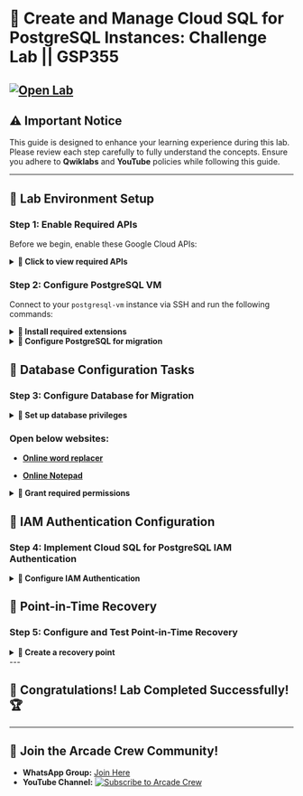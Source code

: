 # 🚀 **Create and Manage Cloud SQL for PostgreSQL Instances: Challenge Lab || GSP355**  
[![Open Lab](https://img.shields.io/badge/Open-Lab-brown?style=for-the-badge&logo=google-cloud&logoColor=blue)](https://www.cloudskillsboost.google/focuses/23465?parent=catalog) 
---

## ⚠️ **Important Notice**  
This guide is designed to enhance your learning experience during this lab. Please review each step carefully to fully understand the concepts. Ensure you adhere to **Qwiklabs** and **YouTube** policies while following this guide.  

---

## 🧪 Lab Environment Setup

### Step 1: Enable Required APIs

Before we begin, enable these Google Cloud APIs:

<details>
<summary><b>📌 Click to view required APIs</b></summary>

1. Navigate to API Library in your GCP Console
2. Search for and enable:
   * [Database Migration API](https://console.cloud.google.com/marketplace/product/google/datamigration.googleapis.com)
   * [Service Networking API](https://console.cloud.google.com/marketplace/product/google/servicenetworking.googleapis.com)

</details>

### Step 2: Configure PostgreSQL VM

Connect to your `postgresql-vm` instance via SSH and run the following commands:

<details>
<summary><b>📌 Install required extensions</b></summary>

```bash
sudo apt install postgresql-13-pglogical
```

</details>

<details>
<summary><b>📌 Configure PostgreSQL for migration</b></summary>

```bash
# Download and apply configuration files
sudo su - postgres -c "gsutil cp gs://cloud-training/gsp918/pg_hba_append.conf ."
sudo su - postgres -c "gsutil cp gs://cloud-training/gsp918/postgresql_append.conf ."
sudo su - postgres -c "cat pg_hba_append.conf >> /etc/postgresql/13/main/pg_hba.conf"
sudo su - postgres -c "cat postgresql_append.conf >> /etc/postgresql/13/main/postgresql.conf"

# Restart PostgreSQL service
sudo systemctl restart postgresql@13-main
```

</details>

## 🔧 Database Configuration Tasks

### Step 3: Configure Database for Migration

<details>
<summary><b>📌 Set up database privileges</b></summary>

```bash
# Switch to postgres user
sudo su - postgres
```
```
# Enter PostgreSQL console
psql
```

PostgreSQL commands:

```
-- Connect to postgres database and enable extensions
\c postgres;
```
```
CREATE EXTENSION pglogical;
```
```
-- Connect to orders database and enable extensions
\c orders;
```
```
CREATE EXTENSION pglogical;
```

</details>

### Open below websites:

- **[Online word replacer](https://codebeautify.org/word-replacer)**

- **[Online Notepad](https://www.rapidtables.com/tools/notepad.html)**

<details>
<summary><b>📌 Grant required permissions</b></summary>

```sql
-- Create migration admin user and configure permissions
CREATE USER migration_admin PASSWORD 'DMS_1s_cool!';
ALTER DATABASE orders OWNER TO migration_admin;
ALTER ROLE migration_admin WITH REPLICATION;


\c orders;


-- Add primary key to inventory items table
SELECT column_name FROM information_schema.columns 
WHERE table_name = 'inventory_items' AND column_name = 'id';
ALTER TABLE inventory_items ADD PRIMARY KEY (id);


-- Grant pglogical schema permissions
GRANT USAGE ON SCHEMA pglogical TO migration_admin;
GRANT ALL ON SCHEMA pglogical TO migration_admin;
GRANT SELECT ON pglogical.tables TO migration_admin;
GRANT SELECT ON pglogical.depend TO migration_admin;
GRANT SELECT ON pglogical.local_node TO migration_admin;
GRANT SELECT ON pglogical.local_sync_status TO migration_admin;
GRANT SELECT ON pglogical.node TO migration_admin;
GRANT SELECT ON pglogical.node_interface TO migration_admin;
GRANT SELECT ON pglogical.queue TO migration_admin;
GRANT SELECT ON pglogical.replication_set TO migration_admin;
GRANT SELECT ON pglogical.replication_set_seq TO migration_admin;
GRANT SELECT ON pglogical.replication_set_table TO migration_admin;
GRANT SELECT ON pglogical.sequence_state TO migration_admin;
GRANT SELECT ON pglogical.subscription TO migration_admin;

-- Grant public schema permissions
GRANT USAGE ON SCHEMA public TO migration_admin;
GRANT ALL ON SCHEMA public TO migration_admin;

-- Grant table-specific permissions
GRANT SELECT ON public.distribution_centers TO migration_admin;
GRANT SELECT ON public.inventory_items TO migration_admin;
GRANT SELECT ON public.order_items TO migration_admin;
GRANT SELECT ON public.products TO migration_admin;
GRANT SELECT ON public.users TO migration_admin;

-- Update table ownerships
ALTER TABLE public.distribution_centers OWNER TO migration_admin;
ALTER TABLE public.inventory_items OWNER TO migration_admin;
ALTER TABLE public.order_items OWNER TO migration_admin;
ALTER TABLE public.products OWNER TO migration_admin;
ALTER TABLE public.users OWNER TO migration_admin;

-- Switch to postgres database and set up permissions there as well
\c postgres;

-- Configure pglogical permissions in postgres database
GRANT USAGE ON SCHEMA pglogical TO migration_admin;
GRANT ALL ON SCHEMA pglogical TO migration_admin;
GRANT SELECT ON pglogical.tables TO migration_admin;
GRANT SELECT ON pglogical.depend TO migration_admin;
GRANT SELECT ON pglogical.local_node TO migration_admin;
GRANT SELECT ON pglogical.local_sync_status TO migration_admin;
GRANT SELECT ON pglogical.node TO migration_admin;
GRANT SELECT ON pglogical.node_interface TO migration_admin;
GRANT SELECT ON pglogical.queue TO migration_admin;
GRANT SELECT ON pglogical.replication_set TO migration_admin;
GRANT SELECT ON pglogical.replication_set_seq TO migration_admin;
GRANT SELECT ON pglogical.replication_set_table TO migration_admin;
GRANT SELECT ON pglogical.sequence_state TO migration_admin;
GRANT SELECT ON pglogical.subscription TO migration_admin;
```

</details>

## 🔐 IAM Authentication Configuration

### Step 4: Implement Cloud SQL for PostgreSQL IAM Authentication

<details>
<summary><b>📌 Configure IAM Authentication</b></summary>

When prompted for a password, enter:
```
supersecret!
```

Connect to the orders database:
```sql
\c orders
```
* When prompted for a password, enter:
```
supersecret!
```

Grant privileges to the specified user (replace placeholders with values from lab instructions):
```sql
GRANT ALL PRIVILEGES ON TABLE [TABLE_NAME] TO "[USER_NAME]";
\q
```

</details>

## 🔄 Point-in-Time Recovery

### Step 5: Configure and Test Point-in-Time Recovery

<details>
<summary><b>📌 Create a recovery point</b></summary>

```bash
# Record the current time
date --rfc-3339=seconds
```

* ⚠️ **Important:** Copy and save this timestamp for later use in recovery

When prompted for a password, enter:
```
supersecret!
```

-- Connect to orders database (password: supersecret!)
\c orders

-- Insert test data to verify recovery later
INSERT INTO distribution_centers VALUES(-80.1918, 25.7617, 'Miami FL', 11);
\q
```

</details>

<details>
<summary><b>📌 Perform point-in-time recovery</b></summary>

```bash
# Login to gcloud
gcloud auth login --quiet

# View project permissions
gcloud projects get-iam-policy $DEVSHELL_PROJECT_ID

# Set your instance ID (replace with the actual instance ID)
export INSTANCE_ID=your_instance_id

# Clone the instance to a specific point in time
gcloud sql instances clone $INSTANCE_ID postgres-orders-pitr --point-in-time 'YOUR_SAVED_TIMESTAMP'
```

</details>
---

## 🎉 **Congratulations! Lab Completed Successfully!** 🏆  

---

## 🤝 **Join the Arcade Crew Community!**  

- **WhatsApp Group:** [Join Here](https://chat.whatsapp.com/KkNEauOhBQXHdVcmqIlv9F)  
- **YouTube Channel:** [![Subscribe to Arcade Crew](https://img.shields.io/badge/Youtube-Arcade%20Crew-red?style=for-the-badge&logo=google-cloud&logoColor=white)](https://www.youtube.com/@Arcade61432?sub_confirmation=1)  
